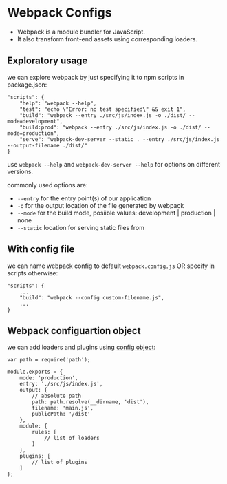 # Webpack Configs

- Webpack is a module bundler for JavaScript. 
- It also transform front-end assets using corresponding loaders.


## Exploratory usage
we can explore webpack by just specifying it to npm scripts in package.json:
```
"scripts": {
    "help": "webpack --help",
    "test": "echo \"Error: no test specified\" && exit 1",
    "build": "webpack --entry ./src/js/index.js -o ./dist/ --mode=development",
    "build:prod": "webpack --entry ./src/js/index.js -o ./dist/ --mode=production",
    "serve": "webpack-dev-server --static . --entry ./src/js/index.js --output-filename ./dist/"
}
```

use `webpack --help` and `webpack-dev-server --help` for options on different versions.

commonly used options are:
- `--entry` for the entry point(s) of our application
- `-o` for the output location of the file generated by webpack
- `--mode` for the build mode, posiible values: development | production | none
- `--static` location for serving static files from

## With config file
we can name webpack config to default `webpack.config.js` OR specify in scripts otherwise:
```
"scripts": {
    ...
    "build": "webpack --config custom-filename.js",
    ...
}
```

## Webpack configuartion object
we can add loaders and plugins using [config object](https://webpack.js.org/configuration/):
```
var path = require('path');

module.exports = {
    mode: 'production',
    entry: './src/js/index.js',
    output: {
        // absolute path
        path: path.resolve(__dirname, 'dist'),
        filename: 'main.js',
        publicPath: '/dist'
    },
    module: {
        rules: [
            // list of loaders
        ]
    },
    plugins: [
        // list of plugins
    ]
};
```